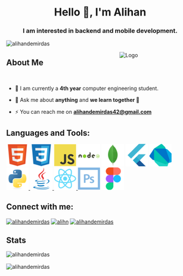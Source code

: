 <h1 align="center">Hello 👋, I'm Alihan</h1>
<h3 align="center">I am interested in backend and mobile development.</h3>

<p align="left"> <img src="https://komarev.com/ghpvc/?username=alihandemirdas&label=Profile%20views&color=0e75b6&style=flat" alt="alihandemirdas" /> </p>
<img align="right" alt="Logo" width="200" src="https://img.imgyukle.com/2023/06/21/rXbZph.png">
<h2 align="left">About Me</h2> <p align="left"> <a href="https://twitter.com/" target="blank"><img src="https://img.shields.io/twitter/follow/?logo=twitter&style=for-the-badge" alt="" /></a> </p>

- 🌱 I am currently a **4th year** computer engineering student.

- 💬 Ask me about **anything** and **we learn together 💪**

- ⚡ You can reach me on **alihandemirdas42@gmail.com**

<h2 align="left">Languages and Tools:</h2>
<p align="left"> <img src="https://raw.githubusercontent.com/devicons/devicon/master/icons/html5/html5-original.svg" alt="html5" width="60" height="60"/> <img src="https://raw.githubusercontent.com/devicons/devicon/master/icons/css3/css3-original.svg" alt="css3" width="60" height="60"/> <img src="https://raw.githubusercontent.com/devicons/devicon/master/icons/javascript/javascript-original.svg" alt="javascript" width="60" height="60"/> <img src="https://raw.githubusercontent.com/devicons/devicon/master/icons/nodejs/nodejs-original-wordmark.svg" alt="node.js" width="60" height="60"/> <img src="https://raw.githubusercontent.com/devicons/devicon/master/icons/mongodb/mongodb-original.svg" alt="mongodb" width="60" height="60"/> <img src="https://raw.githubusercontent.com/devicons/devicon/master/icons/flutter/flutter-original.svg" alt="dart" width="60" height="60"/> <img src="https://raw.githubusercontent.com/devicons/devicon/master/icons/dart/dart-original.svg" alt="dart" width="60" height="60"/> <a href="https://www.python.org" target="_blank" rel="noreferrer"> <img src="https://raw.githubusercontent.com/devicons/devicon/master/icons/python/python-original.svg" alt="python" width="60" height="60"/> <img src="https://raw.githubusercontent.com/devicons/devicon/master/icons/java/java-original.svg" alt="java" width="60" height="60"/> <img src="https://raw.githubusercontent.com/devicons/devicon/master/icons/react/react-original.svg" alt="react" width="60" height="60"/> </a> <img src="https://raw.githubusercontent.com/devicons/devicon/master/icons/photoshop/photoshop-line.svg" alt="photoshop" width="60" height="60"/> <a href="https://git-scm.com/" target="_blank" rel="noreferrer"> <img src="https://raw.githubusercontent.com/devicons/devicon/master/icons/figma/figma-original.svg" alt="figma" width="60" height="60"/> </a> </p> 


<h2 align="left">Connect with me:</h2>
<p align="left">
<a href="https://linkedin.com/in/alihandemirdas" target="blank"><img align="center" src="https://raw.githubusercontent.com/rahuldkjain/github-profile-readme-generator/master/src/images/icons/Social/linked-in-alt.svg" alt="alihandemirdas" height="45" width="60" /></a>
<a href="https://instagram.com/alihn" target="blank"><img align="center" src="https://raw.githubusercontent.com/rahuldkjain/github-profile-readme-generator/master/src/images/icons/Social/instagram.svg" alt="alihn" height="45" width="60" /></a>
<a href="https://discordapp.com/users/726889282823782402" target="blank"><img align="center" src="https://raw.githubusercontent.com/rahuldkjain/github-profile-readme-generator/master/src/images/icons/Social/discord.svg" alt="alihandemirdas" height="50" width="70" /></a>
</p>

<h2 align="left">Stats</h2>

<p>&nbsp;<img align="left" src="https://github-readme-stats.vercel.app/api?username=alihandemirdas&show_icons=true&locale=en" alt="alihandemirdas" /></p>

<p><img align="center" src="https://github-readme-stats.vercel.app/api/top-langs?username=alihandemirdas&show_icons=true&locale=en&layout=compact" alt="alihandemirdas" /></p>


